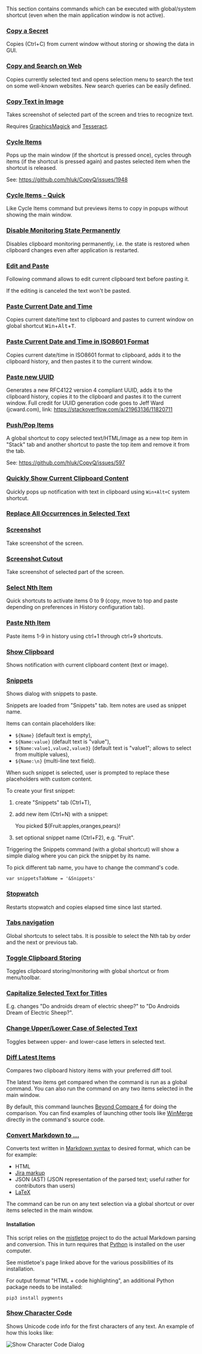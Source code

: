 This section contains commands which can be executed with global/system shortcut
(even when the main application window is not active).

### [Copy a Secret](copy-a-secret.ini)

Copies (Ctrl+C) from current window without storing or showing the data in GUI.

### [Copy and Search on Web](copy-and-search-on-web.ini)

Copies currently selected text and opens selection menu to search the text on
some well-known websites. New search queries can be easily defined.

### [Copy Text in Image](copy-text-in-image.ini)

Takes screenshot of selected part of the screen and tries to recognize text.

Requires [GraphicsMagick](http://www.graphicsmagick.org/download.html)
and [Tesseract](https://github.com/tesseract-ocr/tesseract/wiki/Downloads).

### [Cycle Items](cycle-items.ini)

Pops up the main window (if the shortcut is pressed once), cycles through items
(if the shortcut is pressed again) and pastes selected item when the shortcut
is released.

See: https://github.com/hluk/CopyQ/issues/1948

### [Cycle Items - Quick](quick-cycle-items.ini)

Like Cycle Items command but previews items to copy in popups without showing
the main window.

### [Disable Monitoring State Permanently](disable-clipboard-monitoring-state-permanently.ini)

Disables clipboard monitoring permanently, i.e. the state is restored when clipboard changes even after application is restarted.

### [Edit and Paste](edit-and-paste.ini)

Following command allows to edit current clipboard text before pasting it.

If the editing is canceled the text won't be pasted.

### [Paste Current Date and Time](paste-current-date-time.ini)

Copies current date/time text to clipboard and pastes to current window on global shortcut <kbd>Win</kbd>+<kbd>Alt</kbd>+<kbd>T</kbd>.

### [Paste Current Date and Time in ISO8601 Format](paste-current-date-time-in-iso-8601.ini)

Copies current date/time in ISO8601 format to clipboard, adds it to the clipboard history, and then pastes it to the current window.

### [Paste new UUID](paste-new-uuid.ini)

Generates a new RFC4122 version 4 compliant UUID, adds it to the clipboard history, copies it to the clipboard and pastes it to the current window.
Full credit for UUID generation code goes to Jeff Ward (jcward.com), link: https://stackoverflow.com/a/21963136/11820711

### [Push/Pop Items](push-pop-stack.ini)

A global shortcut to copy selected text/HTML/image as a new top item in "Stack"
tab and another shortcut to paste the top item and remove it from the tab.

See: https://github.com/hluk/CopyQ/issues/597

### [Quickly Show Current Clipboard Content](quickly-show-current-clipboard-content.ini)

Quickly pops up notification with text in clipboard using `Win+Alt+C` system shortcut.

### [Replace All Occurrences in Selected Text](replace-all-occurences-in-selected-text.ini)

### [Screenshot](screenshot.ini)

Take screenshot of the screen.

### [Screenshot Cutout](screenshot-cutout.ini)

Take screenshot of selected part of the screen.

### [Select Nth Item](select-nth-item.ini)

Quick shortcuts to activate items 0 to 9 (copy, move to top and paste depending
on preferences in History configuration tab).

### [Paste Nth Item](paste-nminus1th-item.ini)

Paste items 1-9 in history using ctrl+1 through ctrl+9 shortcuts.

### [Show Clipboard](show-clipboard.ini)

Shows notification with current clipboard content (text or image).

### [Snippets](snippets.ini)

Shows dialog with snippets to paste.

Snippets are loaded from "Snippets" tab. Item notes are used as snippet name.

Items can contain placeholders like:
- `${Name}` (default text is empty),
- `${Name:value}` (default text is "value"),
- `${Name:value1,value2,value3}` (default text is "value1"; allows to select from multiple values),
- `${Name:\n}` (multi-line text field).

When such snippet is selected, user is prompted to replace these placeholders with custom content.

To create your first snippet:

1. create "Snippets" tab (Ctrl+T),
2. add new item (Ctrl+N) with a snippet:

    You picked ${Fruit:apples,oranges,pears}!

3. set optional snippet name (Ctrl+F2), e.g. "Fruit".

Triggering the Snippets command (with a global shortcut) will show a simple
dialog where you can pick the snippet by its name.

To pick different tab name, you have to change the command's code.

    var snippetsTabName = '&Snippets'

### [Stopwatch](stopwatch.ini)

Restarts stopwatch and copies elapsed time since last started.

### [Tabs navigation](tabs-navigation.ini)

Global shortcuts to select tabs. It is possible to select the Nth tab by order and the next or previous tab.

### [Toggle Clipboard Storing](toggle-clipboard-storing.ini)

Toggles clipboard storing/monitoring with global shortcut or from menu/toolbar.

### [Capitalize Selected Text for Titles](to-title-case.ini)

E.g. changes "Do androids dream of electric sheep?" to "Do Androids Dream of Electric Sheep?".

### [Change Upper/Lower Case of Selected Text](toggle-upper-lower-case-of-selected-text.ini)

Toggles between upper- and lower-case letters in selected text.

### [Diff Latest Items](diff-latest-items.ini)

Compares two clipboard history items with your preferred diff tool.

The latest two items get compared when the command is run as a global command.
You can also run the command on any two items selected in the main window.

By default, this command launches [Beyond Compare 4](https://www.scootersoftware.com/download.php)
for doing the comparison.
You can find examples of launching other tools like [WinMerge](https://winmerge.org/downloads) directly in the command's source code.

### [Convert Markdown to ...](convert-markdown.ini)

Converts text written in [Markdown syntax](https://daringfireball.net/projects/markdown/syntax)
to desired format, which can be for example:

* HTML
* [Jira markup](https://jira.atlassian.com/secure/WikiRendererHelpAction.jspa?section=all)
* JSON (AST) (JSON representation of the parsed text; useful rather for contributors than users)
* [LaTeX](https://en.wikipedia.org/wiki/LaTeX)

The command can be run on any text selection via a global shortcut or over items selected
in the main window.

#### Installation

This script relies on the [mistletoe](https://github.com/miyuchina/mistletoe) project to do the
actual Markdown parsing and conversion.
This in turn requires that [Python](https://www.python.org/downloads/) is installed on the user computer.

See mistletoe's page linked above for the various possibilities of its installation.

For output format "HTML + code highlighting", an additional Python package needs to be installed:

    pip3 install pygments

### [Show Character Code](show-char-code.ini)

Shows Unicode code info for the first characters of any text. An example of how this looks like:

![Show Character Code Dialog](images/cmd_show-char-code.png)

